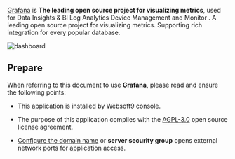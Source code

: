 [Grafana](https://grafana.com/) is **The leading open source project for visualizing metrics**, used for Data Insights & BI Log Analytics Device Management and Monitor . A leading open source project for visualizing metrics. Supporting rich integration for every popular database.


![dashboard](https://libs.websoft9.com/Websoft9/DocsPicture/en/grafana/grafana-dashboard-websoft9.png)


## Prepare

When referring to this document to use **Grafana**, please read and ensure the following points:

- This application is installed by Websoft9 console.

- The purpose of this application complies with the [AGPL-3.0](https://opensource.org/licenses/AGPL-3.0) open source license agreement.

- [Configure the domain name](./domain-set) or **server security group** opens external network ports for application access.